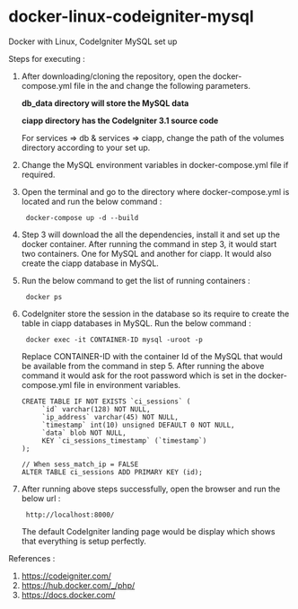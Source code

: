 # docker-linux-codeigniter-mysql
Docker with Linux, CodeIgniter MySQL set up

Steps for executing :

1. After downloading/cloning the repository, open the docker-compose.yml file in the and change the following parameters.

	**db_data directory will store the MySQL data**
	
	**ciapp directory has the CodeIgniter 3.1 source code**
   
   For services => db & services => ciapp, change the path of the volumes directory according to your set up.


2. Change the MySQL environment variables in docker-compose.yml file if required.


3. Open the terminal and go to the directory where docker-compose.yml is located and run the below command :

   		docker-compose up -d --build

4. Step 3 will download the all the dependencies, install it and set up the docker container. After running the command in step 3, it would start two containers. One for MySQL and another for ciapp. It would also create the ciapp database in MySQL.


5. Run the below command to get the list of running containers :

		docker ps

6. CodeIgniter store the session in the database so its require to create the table in ciapp databases in MySQL. Run the below command :

		docker exec -it CONTAINER-ID mysql -uroot -p

	 Replace CONTAINER-ID with the container Id of the MySQL that would be available from the command in step 5. After running the above command it would ask for the root password which is set in the docker-compose.yml file in environment variables.

	```
	CREATE TABLE IF NOT EXISTS `ci_sessions` (
         `id` varchar(128) NOT NULL,
         `ip_address` varchar(45) NOT NULL,
         `timestamp` int(10) unsigned DEFAULT 0 NOT NULL,
         `data` blob NOT NULL,
         KEY `ci_sessions_timestamp` (`timestamp`)
	);
	```
	```
	// When sess_match_ip = FALSE
	ALTER TABLE ci_sessions ADD PRIMARY KEY (id);
	```

7. After running above steps successfully, open the browser and run the below url :

		http://localhost:8000/
			
   The default CodeIgniter landing page would be display which shows that everything is setup perfectly.




References :

1. https://codeigniter.com/
2. https://hub.docker.com/_/php/
3. https://docs.docker.com/
